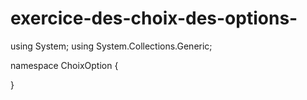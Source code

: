 # exercice-des-choix-des-options-

using System;
using System.Collections.Generic;

namespace ChoixOption
{

}
